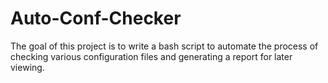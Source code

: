 # Auto-Conf-Checker

<p> The goal of this project is to write a bash script to automate the process of checking various configuration files and generating a report for later viewing.</p>
